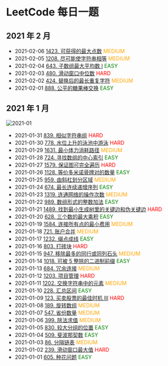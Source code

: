 # LeetCode 每日一题

## 2021 年 2 月

- 2021-02-06 [1423. 可获得的最大点数](https://leetcode-cn.com/problems/maximum-points-you-can-obtain-from-cards/) <span style="color:orange">MEDIUM</span>
- 2021-02-05 [1208. 尽可能使字符串相等](https://leetcode-cn.com/problems/get-equal-substrings-within-budget/) <span style="color:orange">MEDIUM</span>
- 2021-02-04 [643. 子数组最大平均数 I](https://leetcode-cn.com/problems/maximum-average-subarray-i/) <span style="color:green">EASY</span>
- 2021-02-03 [480. 滑动窗口中位数](https://leetcode-cn.com/problems/sliding-window-median/) <span style="color:red">HARD</span>
- 2021-02-02 [424. 替换后的最长重复字符](https://leetcode-cn.com/problems/longest-repeating-character-replacement/) <span style="color:orange">MEDIUM</span>
- 2021-02-01 [888. 公平的糖果棒交换](https://leetcode-cn.com/problems/fair-candy-swap/) <span style="color:green">EASY</span>

## 2021 年 1 月

![2021-01](https://assets.leetcode-cn.com/medals/2021/lg/2021-01.png)
- 2021-01-31 [839. 相似字符串组](https://leetcode-cn.com/problems/similar-string-groups/) <span style="color:red">HARD</span>
- 2021-01-30 [778. 水位上升的泳池中游泳](https://leetcode-cn.com/problems/swim-in-rising-water/) <span style="color:red">HARD</span>
- 2021-01-29 [1631. 最小体力消耗路径](https://leetcode-cn.com/problems/path-with-minimum-effort/) <span style="color:orange">MEDIUM</span>
- 2021-01-28 [724. 寻找数组的中心索引](https://leetcode-cn.com/problems/find-pivot-index/) <span style="color:green">EASY</span>
- 2021-01-27 [1579. 保证图可完全遍历](https://leetcode-cn.com/problems/remove-max-number-of-edges-to-keep-graph-fully-traversable/) <span style="color:red">HARD</span>
- 2021-01-26 [1128. 等价多米诺骨牌对的数量](https://leetcode-cn.com/problems/number-of-equivalent-domino-pairs/) <span style="color:green">EASY</span>
- 2021-01-25 [959. 由斜杠划分区域](https://leetcode-cn.com/problems/regions-cut-by-slashes/) <span style="color:orange">MEDIUM</span>
- 2021-01-24 [674. 最长连续递增序列](https://leetcode-cn.com/problems/longest-continuous-increasing-subsequence/) <span style="color:green">EASY</span>
- 2021-01-23 [1319. 连通网络的操作次数](https://leetcode-cn.com/problems/number-of-operations-to-make-network-connected/) <span style="color:orange">MEDIUM</span>
- 2021-01-22 [989. 数组形式的整数加法](https://leetcode-cn.com/problems/add-to-array-form-of-integer/) <span style="color:green">EASY</span>
- 2021-01-21 [1489. 找到最小生成树里的关键边和伪关键边](https://leetcode-cn.com/problems/find-critical-and-pseudo-critical-edges-in-minimum-spanning-tree/) <span style="color:red">HARD</span>
- 2021-01-20 [628. 三个数的最大乘积](https://leetcode-cn.com/problems/maximum-product-of-three-numbers/) <span style="color:green">EASY</span>
- 2021-01-19 [1584. 连接所有点的最小费用](https://leetcode-cn.com/problems/min-cost-to-connect-all-points/) <span style="color:orange">MEDIUM</span>
- 2021-01-18 [721. 账户合并](https://leetcode-cn.com/problems/accounts-merge/) <span style="color:orange">MEDIUM</span>
- 2021-01-17 [1232. 缀点成线](https://leetcode-cn.com/problems/check-if-it-is-a-straight-line/) <span style="color:green">EASY</span>
- 2021-01-16 [803. 打砖块](https://leetcode-cn.com/problems/bricks-falling-when-hit/) <span style="color:red">HARD</span>
- 2021-01-15 [947. 移除最多的同行或同列石头](https://leetcode-cn.com/problems/most-stones-removed-with-same-row-or-column/) <span style="color:orange">MEDIUM</span>
- 2021-01-14 [1018. 可被 5 整除的二进制前缀](https://leetcode-cn.com/problems/binary-prefix-divisible-by-5/) <span style="color:green">EASY</span>
- 2021-01-13 [684. 冗余连接](https://leetcode-cn.com/problems/redundant-connection/) <span style="color:orange">MEDIUM</span>
- 2021-01-12 [1203. 项目管理](https://leetcode-cn.com/problems/sort-items-by-groups-respecting-dependencies/) <span style="color:red">HARD</span>
- 2021-01-11 [1202. 交换字符串中的元素](https://leetcode-cn.com/problems/smallest-string-with-swaps/) <span style="color:orange">MEDIUM</span>
- 2021-01-10 [228. 汇总区间](https://leetcode-cn.com/problems/summary-ranges/) <span style="color:green">EASY</span>
- 2021-01-09 [123. 买卖股票的最佳时机 III](https://leetcode-cn.com/problems/best-time-to-buy-and-sell-stock-iii/) <span style="color:red">HARD</span>
- 2021-01-08 [189. 旋转数组](https://leetcode-cn.com/problems/rotate-array/) <span style="color:orange">MEDIUM</span>
- 2021-01-07 [547. 省份数量](https://leetcode-cn.com/problems/number-of-provinces/) <span style="color:orange">MEDIUM</span>
- 2021-01-06 [399. 除法求值](https://leetcode-cn.com/problems/evaluate-division/) <span style="color:orange">MEDIUM</span>
- 2021-01-05 [830. 较大分组的位置](https://leetcode-cn.com/problems/positions-of-large-groups/) <span style="color:green">EASY</span>
- 2021-01-04 [509. 斐波那契数](https://leetcode-cn.com/problems/fibonacci-number/) <span style="color:green">EASY</span>
- 2021-01-03 [86. 分隔链表](https://leetcode-cn.com/problems/partition-list/) <span style="color:orange">MEDIUM</span>
- 2021-01-02 [239. 滑动窗口最大值](https://leetcode-cn.com/problems/sliding-window-maximum/) <span style="color:red">HARD</span>
- 2021-01-01 [605. 种花问题](https://leetcode-cn.com/problems/can-place-flowers/) <span style="color:green">EASY</span>
